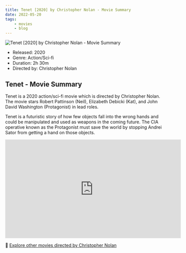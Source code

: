```yaml
---
title: Tenet [2020] by Christopher Nolan - Movie Summary
date: 2022-05-20
tags:
    - movies
    - blog
---
```


![Tenet [2020] by Christopher Nolan - Movie Summary](/images/movie-tenet.jpg)

- Released: 2020
- Genre: Action/Sci-fi
- Duration: 2h 30m
- Directed by: Christopher Nolan

## Tenet - Movie Summary

Tenet is a 2020 action/sci-fi movie which is directed by Christopher Nolan. The movie stars Robert Pattinson (Neil), Elizabeth Debicki (Kat), and John David Washington (Protagonist) in lead roles.

Tenet is a futuristic story of how few objects fall into the wrong hands and could be manipulated and used as weapons in the coming future. The CIA operative known as the Protagonist must save the world by stopping Andrei Sator from getting a hand on those objects.

<iframe width="560" height="315" src="https://www.youtube-nocookie.com/embed/LdOM0x0XDMo" title="YouTube video player" frameborder="0" allow="accelerometer; autoplay; clipboard-write; encrypted-media; gyroscope; picture-in-picture" allowfullscreen></iframe>

🍿 [Explore other movies directed by Christopher Nolan](/)